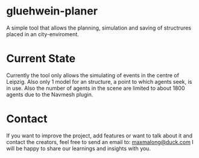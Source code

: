 # gluehwein-planer
A simple tool that allows the planning, simulation and saving of structrures placed in an city-enviroment.
# Current State
Currently the tool only allows the simulating of events in the centre of Leipzig. 
Also only 1 model for an structure, a point to which agents seek, is in use. 
Also the number of agents in the scene are limited to about 1800 agents due to the Navmesh plugin.

# Contact 
If you want to improve the project, add features or want to talk about it and contact the creators,
feel free to send an email to: maxmalong@duck.com
I will be happy to share our learnings and insights with you.
